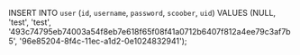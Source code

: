 INSERT INTO `user` (`id`, `username`, `password`, `scoober`, `uid`) VALUES (NULL, 'test', 'test', '493c74795eb74003a54f8eb7e618f65f08f41a0712b6407f812a4ee79c3af7b5', '96e85204-8f4c-11ec-a1d2-0e1024832941'); 